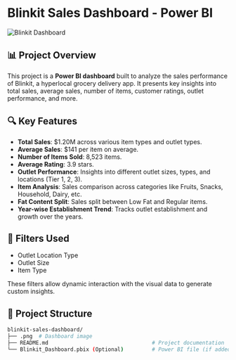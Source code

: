 # Blinkit Sales Dashboard - Power BI

![Blinkit Dashboard](./8c95b3b8-6923-4832-ba68-6b5e190acd84.png)

## 📊 Project Overview

This project is a **Power BI dashboard** built to analyze the sales performance of Blinkit, a hyperlocal grocery delivery app. It presents key insights into total sales, average sales, number of items, customer ratings, outlet performance, and more.

## 🔍 Key Features

- **Total Sales**: $1.20M across various item types and outlet types.
- **Average Sales**: $141 per item on average.
- **Number of Items Sold**: 8,523 items.
- **Average Rating**: 3.9 stars.
- **Outlet Performance**: Insights into different outlet sizes, types, and locations (Tier 1, 2, 3).
- **Item Analysis**: Sales comparison across categories like Fruits, Snacks, Household, Dairy, etc.
- **Fat Content Split**: Sales split between Low Fat and Regular items.
- **Year-wise Establishment Trend**: Tracks outlet establishment and growth over the years.

## 📍 Filters Used

- Outlet Location Type
- Outlet Size
- Item Type

These filters allow dynamic interaction with the visual data to generate custom insights.

## 📁 Project Structure

```bash
blinkit-sales-dashboard/
├── .png  # Dashboard image
├── README.md                                 # Project documentation
└── Blinkit_Dashboard.pbix (Optional)         # Power BI file (if added)
